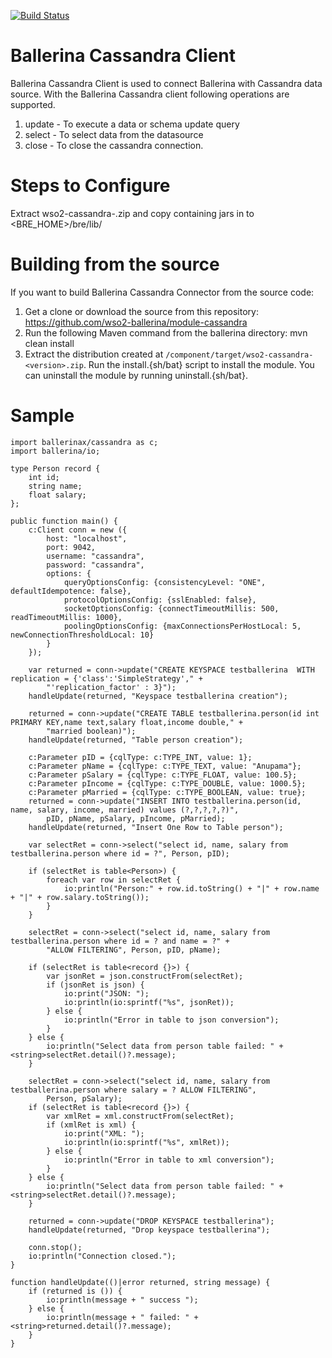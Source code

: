 [![Build Status](https://travis-ci.com/ballerina-platform/module-ballerinax-cassandra.svg?branch=master)](https://travis-ci.com/ballerina-platform/module-ballerinax-cassandra)
# Ballerina Cassandra Client

Ballerina Cassandra Client is used to connect Ballerina with Cassandra data source. With the Ballerina Cassandra client following operations are supported.

1. update - To execute a data or schema update query
2. select - To select data from the datasource
3. close - To close the cassandra connection.

Steps to Configure
==================================

Extract wso2-cassandra-<version>.zip and copy containing jars in to <BRE_HOME>/bre/lib/

Building from the source
==================================
If you want to build Ballerina Cassandra Connector from the source code:

1. Get a clone or download the source from this repository:
    https://github.com/wso2-ballerina/module-cassandra
2. Run the following Maven command from the ballerina directory: 
    mvn clean install
3. Extract the distribution created at `/component/target/wso2-cassandra-<version>.zip`. Run the install.{sh/bat} script to install the module.
You can uninstall the module by running uninstall.{sh/bat}.

Sample
==================================

```ballerina
import ballerinax/cassandra as c;
import ballerina/io;

type Person record {
    int id;
    string name;
    float salary;
};

public function main() {
    c:Client conn = new ({
        host: "localhost",
        port: 9042,
        username: "cassandra",
        password: "cassandra",
        options: {
            queryOptionsConfig: {consistencyLevel: "ONE", defaultIdempotence: false},
            protocolOptionsConfig: {sslEnabled: false},
            socketOptionsConfig: {connectTimeoutMillis: 500, readTimeoutMillis: 1000},
            poolingOptionsConfig: {maxConnectionsPerHostLocal: 5, newConnectionThresholdLocal: 10}
        }
    });

    var returned = conn->update("CREATE KEYSPACE testballerina  WITH replication = {'class':'SimpleStrategy'," +
        "'replication_factor' : 3}");
    handleUpdate(returned, "Keyspace testballerina creation");

    returned = conn->update("CREATE TABLE testballerina.person(id int PRIMARY KEY,name text,salary float,income double," +
        "married boolean)");
    handleUpdate(returned, "Table person creation");

    c:Parameter pID = {cqlType: c:TYPE_INT, value: 1};
    c:Parameter pName = {cqlType: c:TYPE_TEXT, value: "Anupama"};
    c:Parameter pSalary = {cqlType: c:TYPE_FLOAT, value: 100.5};
    c:Parameter pIncome = {cqlType: c:TYPE_DOUBLE, value: 1000.5};
    c:Parameter pMarried = {cqlType: c:TYPE_BOOLEAN, value: true};
    returned = conn->update("INSERT INTO testballerina.person(id, name, salary, income, married) values (?,?,?,?,?)",
        pID, pName, pSalary, pIncome, pMarried);
    handleUpdate(returned, "Insert One Row to Table person");

    var selectRet = conn->select("select id, name, salary from testballerina.person where id = ?", Person, pID);

    if (selectRet is table<Person>) {
        foreach var row in selectRet {
            io:println("Person:" + row.id.toString() + "|" + row.name + "|" + row.salary.toString());
        }
    } 

    selectRet = conn->select("select id, name, salary from testballerina.person where id = ? and name = ?" +
        "ALLOW FILTERING", Person, pID, pName);

    if (selectRet is table<record {}>) {
        var jsonRet = json.constructFrom(selectRet);
        if (jsonRet is json) {
            io:print("JSON: ");
            io:println(io:sprintf("%s", jsonRet));
        } else {
            io:println("Error in table to json conversion");
        }
    } else {
        io:println("Select data from person table failed: " + <string>selectRet.detail()?.message);
    }

    selectRet = conn->select("select id, name, salary from testballerina.person where salary = ? ALLOW FILTERING",
        Person, pSalary);
    if (selectRet is table<record {}>) {
        var xmlRet = xml.constructFrom(selectRet);
        if (xmlRet is xml) {
            io:print("XML: ");
            io:println(io:sprintf("%s", xmlRet));
        } else {
            io:println("Error in table to xml conversion");
        }
    } else {
        io:println("Select data from person table failed: " + <string>selectRet.detail()?.message);
    }

    returned = conn->update("DROP KEYSPACE testballerina");
    handleUpdate(returned, "Drop keyspace testballerina");

    conn.stop();
    io:println("Connection closed.");
}

function handleUpdate(()|error returned, string message) {
    if (returned is ()) {
        io:println(message + " success ");
    } else {
        io:println(message + " failed: " + <string>returned.detail()?.message);
    }
}
 ```
